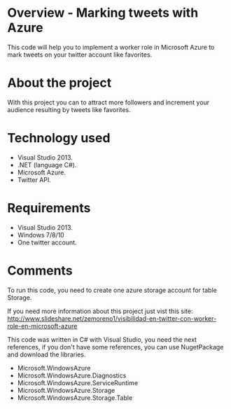 # Overview - Marking tweets with Azure
This code will help you to implement a worker role in Microsoft Azure to mark tweets on your twitter account like favorites.

# About the project

With this project you can to attract more followers and increment your audience resulting by tweets like favorites.

# Technology used
* Visual Studio 2013.
* .NET (language C#).
* Microsoft Azure.
* Twitter API.

# Requirements

* Visual Studio 2013.
* Windows 7/8/10
* One twitter account.

# Comments

To run this code, you need to create one azure storage account for table Storage.

If you need more information about this project just vist this site: http://www.slideshare.net/zemoreno1/visibilidad-en-twitter-con-worker-role-en-microsoft-azure

This code was written in C# with Visual Studio, you need the next references, if you don't have some references, you can use NugetPackage and download the libraries.

* Microsoft.WindowsAzure
* Microsoft.WindowsAzure.Diagnostics
* Microsoft.WindowsAzure.ServiceRuntime
* Microsoft.WindowsAzure.Storage
* Microsoft.WindowsAzure.Storage.Table

